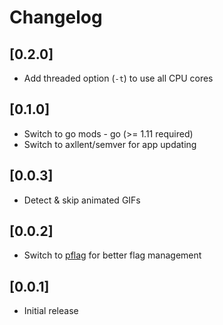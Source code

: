 # Changelog

## [0.2.0]

- Add threaded option (`-t`) to use all CPU cores


## [0.1.0]

- Switch to go mods - go (>= 1.11 required)
- Switch to axllent/semver for app updating


## [0.0.3]

- Detect & skip animated GIFs


## [0.0.2]

- Switch to [pflag](https://github.com/spf13/pflag) for better flag management


## [0.0.1]

- Initial release
